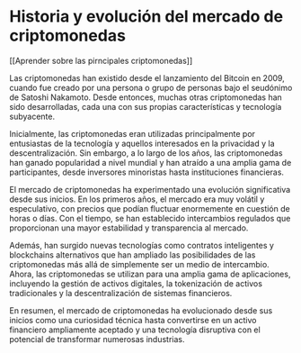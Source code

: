 # Historia y evolución del mercado de criptomonedas

[[Aprender sobre las pirncipales criptomonedas]]

Las criptomonedas han existido desde el lanzamiento del Bitcoin en 2009, cuando fue creado por una persona o grupo de personas bajo el seudónimo de Satoshi Nakamoto. Desde entonces, muchas otras criptomonedas han sido desarrolladas, cada una con sus propias características y tecnología subyacente.

Inicialmente, las criptomonedas eran utilizadas principalmente por entusiastas de la tecnología y aquellos interesados en la privacidad y la descentralización. Sin embargo, a lo largo de los años, las criptomonedas han ganado popularidad a nivel mundial y han atraído a una amplia gama de participantes, desde inversores minoristas hasta instituciones financieras.

El mercado de criptomonedas ha experimentado una evolución significativa desde sus inicios. En los primeros años, el mercado era muy volátil y especulativo, con precios que podían fluctuar enormemente en cuestión de horas o días. Con el tiempo, se han establecido intercambios regulados que proporcionan una mayor estabilidad y transparencia al mercado.

Además, han surgido nuevas tecnologías como contratos inteligentes y blockchains alternativos que han ampliado las posibilidades de las criptomonedas más allá de simplemente ser un medio de intercambio. Ahora, las criptomonedas se utilizan para una amplia gama de aplicaciones, incluyendo la gestión de activos digitales, la tokenización de activos tradicionales y la descentralización de sistemas financieros.

En resumen, el mercado de criptomonedas ha evolucionado desde sus inicios como una curiosidad técnica hasta convertirse en un activo financiero ampliamente aceptado y una tecnología disruptiva con el potencial de transformar numerosas industrias.
